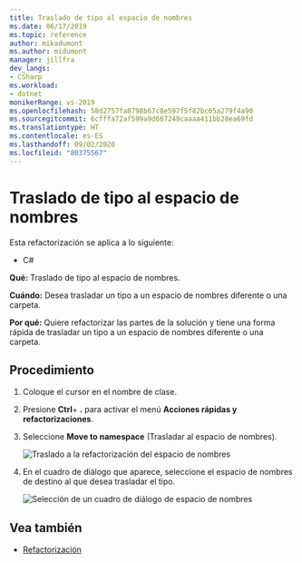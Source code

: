 ```yaml
---
title: Traslado de tipo al espacio de nombres
ms.date: 06/17/2019
ms.topic: reference
author: mikadumont
ms.author: midumont
manager: jillfra
dev_langs:
- CSharp
ms.workload:
- dotnet
monikerRange: vs-2019
ms.openlocfilehash: 58d2757fa8798b67c8e597f5f82bc65a279f4a90
ms.sourcegitcommit: 6cfffa72af599a9d667249caaaa411bb28ea69fd
ms.translationtype: HT
ms.contentlocale: es-ES
ms.lasthandoff: 09/02/2020
ms.locfileid: "80375567"
---
```

# <a name="move-type-to-namespace"></a>Traslado de tipo al espacio de nombres

Esta refactorización se aplica a lo siguiente:

- C#

**Qué:** Traslado de tipo al espacio de nombres.

**Cuándo:** Desea trasladar un tipo a un espacio de nombres diferente o una carpeta. 

**Por qué:** Quiere refactorizar las partes de la solución y tiene una forma rápida de trasladar un tipo a un espacio de nombres diferente o una carpeta. 

## <a name="how-to"></a>Procedimiento

1. Coloque el cursor en el nombre de clase.
2. Presione **Ctrl**+ **.** para activar el menú **Acciones rápidas y refactorizaciones**.
3. Seleccione **Move to namespace** (Trasladar al espacio de nombres).

   ![Traslado a la refactorización del espacio de nombres](media/move-to-namespace.png)

4. En el cuadro de diálogo que aparece, seleccione el espacio de nombres de destino al que desea trasladar el tipo. 

   ![Selección de un cuadro de diálogo de espacio de nombres](media/select-target-namespace.png)

## <a name="see-also"></a>Vea también

- [Refactorización](../refactoring-in-visual-studio.md)
